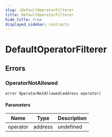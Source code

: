 ```yaml
---
slug: /DefaultOperatorFilterer
title: DefaultOperatorFilterer
hide_title: true
displayed_sidebar: contracts
---
```


# DefaultOperatorFilterer

## Errors

### OperatorNotAllowed

```solidity
error OperatorNotAllowed(address operator)
```

#### Parameters

| Name     | Type    | Description |
| -------- | ------- | ----------- |
| operator | address | undefined   |
